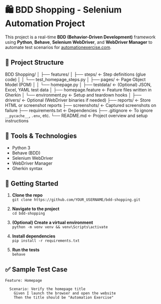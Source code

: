 # 🛍️ BDD Shopping - Selenium Automation Project

This project is a real-time **BDD (Behavior-Driven Development)** framework using **Python**, **Behave**, **Selenium WebDriver**, and **WebDriver Manager** to automate test scenarios for [automationexercise.com](https://www.automationexercise.com).

## 📁 Project Structure
BDD Shopping/
│
├── features/
│   ├── steps/                  ← Step definitions (glue code)
│   │   └── test_homepage_steps.py
│   ├── pages/                  ← Page Object Model (POM)
│   │   └── homepage.py
│   ├── testdata/               ← (Optional) JSON, Excel, YAML test data
│   ├── homepage.feature        ← Feature files written in Gherkin
│   └── environment.py          ← Setup and teardown hooks
│
├── drivers/                    ← Optional (WebDriver binaries if needed)
├── reports/                    ← Store HTML or screenshot reports
├── screenshots/                ← Captured screenshots on failure
├── requirements.txt            ← Dependencies
├── .gitignore                  ← To ignore `__pycache__`, `.env`, etc.
└── README.md                   ← Project overview and setup instructions



## 🧪 Tools & Technologies

- Python 3
- Behave (BDD)
- Selenium WebDriver
- WebDriver Manager
- Gherkin syntax

## 🚀 Getting Started

1. **Clone the repo**  
   `git clone https://github.com/YOUR_USERNAME/bdd-shopping.git`

2. **Navigate to the project**  
   `cd bdd-shopping`

3. **(Optional) Create a virtual environment**  
   `python -m venv venv && venv\Scripts\activate`

4. **Install dependencies**  
   `pip install -r requirements.txt`

5. **Run the tests**  
   `behave`

## ✅ Sample Test Case

```gherkin
Feature: Homepage

  Scenario: Verify the homepage title
    Given I launch the browser and open the website
    Then the title should be "Automation Exercise"


